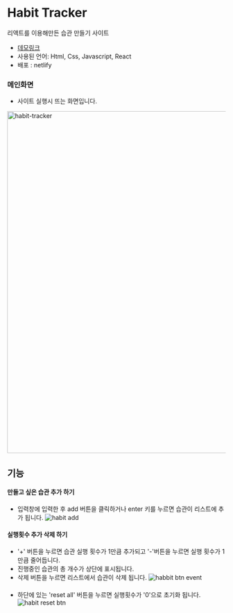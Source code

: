 # Habit Tracker
리액트를 이용해만든 습관 만들기 사이트

* [데모링크](https://5faebf15a7e71a008c4a66bd--grace-habit-tracker.netlify.app)
* 사용된 언어: Html, Css, Javascript, React
* 배포 : netlify


### 메인화면
* 사이트 실행시 뜨는 화면입니다.

<img width="788" alt="habit-tracker" src="https://user-images.githubusercontent.com/72989367/99220845-c724aa00-2822-11eb-92e3-1ddebf401e9d.png">

## 기능
#### 만들고 싶은 습관 추가 하기
* 입력창에 입력한 후 add 버튼을 클릭하거나 enter 키를 누르면 습관이 리스트에 추가 됩니다.
![habit add](https://user-images.githubusercontent.com/72989367/99221267-9e50e480-2823-11eb-9659-5db29f41cf1c.gif)

#### 실행횟수 추가 삭제 하기
* '+' 버튼을 누르면 습관 실행 횟수가 1만큼 추가되고 '-'버튼을 누르면 실행 횟수가 1만큼 줄어듭니다.
* 진행중인 습관의 총 개수가 상단에 표시됩니다.
* 삭제 버튼을 누르면 리스트에서 습관이 삭제 됩니다.
![habbit btn event](https://user-images.githubusercontent.com/72989367/99222279-91cd8b80-2825-11eb-9462-def0498f027c.gif)

#### 
* 하단에 있는 'reset all' 버튼을 누르면 실행횟수가 '0'으로 초기화 됩니다.
![habit reset btn](https://user-images.githubusercontent.com/72989367/99222966-f6d5b100-2826-11eb-9d83-e5314b77de0a.gif)
